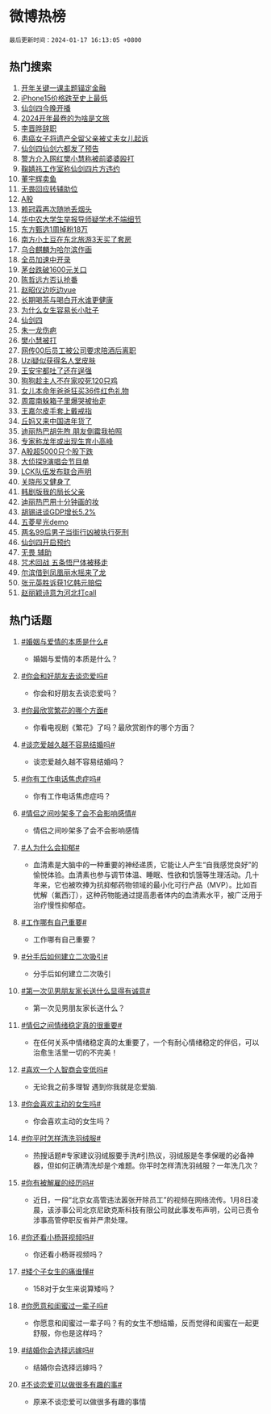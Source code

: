 # 微博热榜

`最后更新时间：2024-01-17 16:13:05 +0800`

## 热门搜索

1. [开年关键一课主题锚定金融](https://m.weibo.cn/search?containerid=100103type%3D1%26t%3D10%26q%3D%23%E5%BC%80%E5%B9%B4%E5%85%B3%E9%94%AE%E4%B8%80%E8%AF%BE%E4%B8%BB%E9%A2%98%E9%94%9A%E5%AE%9A%E9%87%91%E8%9E%8D%23&stream_entry_id=51&isnewpage=1&extparam=seat%3D1%26c_type%3D51%26cate%3D10103%26q%3D%2523%25E5%25BC%2580%25E5%25B9%25B4%25E5%2585%25B3%25E9%2594%25AE%25E4%25B8%2580%25E8%25AF%25BE%25E4%25B8%25BB%25E9%25A2%2598%25E9%2594%259A%25E5%25AE%259A%25E9%2587%2591%25E8%259E%258D%2523%26dgr%3D0%26stream_entry_id%3D51%26filter_type%3Drealtimehot%26pos%3D0%26display_time%3D1705479184%26pre_seqid%3D170547918432302673262)
1. [iPhone15价格跌至史上最低](https://m.weibo.cn/search?containerid=100103type%3D1%26t%3D10%26q%3D%23iPhone15%E4%BB%B7%E6%A0%BC%E8%B7%8C%E8%87%B3%E5%8F%B2%E4%B8%8A%E6%9C%80%E4%BD%8E%23&stream_entry_id=31&isnewpage=1&extparam=seat%3D1%26band_rank%3D1%26filter_type%3Drealtimehot%26dgr%3D0%26stream_entry_id%3D31%26pos%3D0%26c_type%3D31%26flag%3D1%26cate%3D5001%26q%3D%2523iPhone15%25E4%25BB%25B7%25E6%25A0%25BC%25E8%25B7%258C%25E8%2587%25B3%25E5%258F%25B2%25E4%25B8%258A%25E6%259C%2580%25E4%25BD%258E%2523%26realpos%3D1%26lcate%3D5001%26display_time%3D1705479184%26pre_seqid%3D170547918432302673262)
1. [仙剑四今晚开播](https://m.weibo.cn/search?containerid=100103type%3D1%26t%3D10%26q%3D%23%E4%BB%99%E5%89%91%E5%9B%9B%E4%BB%8A%E6%99%9A%E5%BC%80%E6%92%AD%23&stream_entry_id=31&isnewpage=1&extparam=seat%3D1%26band_rank%3D2%26filter_type%3Drealtimehot%26dgr%3D0%26stream_entry_id%3D31%26pos%3D1%26c_type%3D31%26flag%3D16%26cate%3D5001%26q%3D%2523%25E4%25BB%2599%25E5%2589%2591%25E5%259B%259B%25E4%25BB%258A%25E6%2599%259A%25E5%25BC%2580%25E6%2592%25AD%2523%26realpos%3D2%26lcate%3D5001%26display_time%3D1705479184%26pre_seqid%3D170547918432302673262)
1. [2024开年最卷的为啥是文旅](https://m.weibo.cn/search?containerid=100103type%3D1%26t%3D10%26q%3D%232024%E5%BC%80%E5%B9%B4%E6%9C%80%E5%8D%B7%E7%9A%84%E4%B8%BA%E5%95%A5%E6%98%AF%E6%96%87%E6%97%85%23&stream_entry_id=31&isnewpage=1&extparam=seat%3D1%26band_rank%3D3%26filter_type%3Drealtimehot%26dgr%3D0%26stream_entry_id%3D31%26pos%3D2%26c_type%3D31%26flag%3D0%26cate%3D5001%26q%3D%25232024%25E5%25BC%2580%25E5%25B9%25B4%25E6%259C%2580%25E5%258D%25B7%25E7%259A%2584%25E4%25B8%25BA%25E5%2595%25A5%25E6%2598%25AF%25E6%2596%2587%25E6%2597%2585%2523%26realpos%3D3%26lcate%3D5001%26display_time%3D1705479184%26pre_seqid%3D170547918432302673262)
1. [李晋晔辞职](https://m.weibo.cn/search?containerid=100103type%3D1%26t%3D10%26q%3D%23%E6%9D%8E%E6%99%8B%E6%99%94%E8%BE%9E%E8%81%8C%23&stream_entry_id=31&isnewpage=1&extparam=seat%3D1%26band_rank%3D4%26filter_type%3Drealtimehot%26dgr%3D0%26stream_entry_id%3D31%26pos%3D3%26c_type%3D31%26flag%3D1%26cate%3D5001%26q%3D%2523%25E6%259D%258E%25E6%2599%258B%25E6%2599%2594%25E8%25BE%259E%25E8%2581%258C%2523%26realpos%3D4%26lcate%3D5001%26display_time%3D1705479184%26pre_seqid%3D170547918432302673262)
1. [患癌女子将遗产全留父亲被丈夫女儿起诉](https://m.weibo.cn/search?containerid=100103type%3D1%26t%3D10%26q%3D%23%E6%82%A3%E7%99%8C%E5%A5%B3%E5%AD%90%E5%B0%86%E9%81%97%E4%BA%A7%E5%85%A8%E7%95%99%E7%88%B6%E4%BA%B2%E8%A2%AB%E4%B8%88%E5%A4%AB%E5%A5%B3%E5%84%BF%E8%B5%B7%E8%AF%89%23&stream_entry_id=31&isnewpage=1&extparam=seat%3D1%26band_rank%3D5%26filter_type%3Drealtimehot%26dgr%3D0%26stream_entry_id%3D31%26pos%3D4%26c_type%3D31%26flag%3D2%26cate%3D5001%26q%3D%2523%25E6%2582%25A3%25E7%2599%258C%25E5%25A5%25B3%25E5%25AD%2590%25E5%25B0%2586%25E9%2581%2597%25E4%25BA%25A7%25E5%2585%25A8%25E7%2595%2599%25E7%2588%25B6%25E4%25BA%25B2%25E8%25A2%25AB%25E4%25B8%2588%25E5%25A4%25AB%25E5%25A5%25B3%25E5%2584%25BF%25E8%25B5%25B7%25E8%25AF%2589%2523%26realpos%3D5%26lcate%3D5001%26display_time%3D1705479184%26pre_seqid%3D170547918432302673262)
1. [仙剑四仙剑六都发了预告](https://m.weibo.cn/search?containerid=100103type%3D1%26t%3D10%26q%3D%23%E4%BB%99%E5%89%91%E5%9B%9B%E4%BB%99%E5%89%91%E5%85%AD%E9%83%BD%E5%8F%91%E4%BA%86%E9%A2%84%E5%91%8A%23&stream_entry_id=31&isnewpage=1&extparam=seat%3D1%26band_rank%3D6%26filter_type%3Drealtimehot%26dgr%3D0%26stream_entry_id%3D31%26pos%3D5%26c_type%3D31%26flag%3D1%26cate%3D5001%26q%3D%2523%25E4%25BB%2599%25E5%2589%2591%25E5%259B%259B%25E4%25BB%2599%25E5%2589%2591%25E5%2585%25AD%25E9%2583%25BD%25E5%258F%2591%25E4%25BA%2586%25E9%25A2%2584%25E5%2591%258A%2523%26realpos%3D6%26lcate%3D5001%26display_time%3D1705479184%26pre_seqid%3D170547918432302673262)
1. [警方介入网红樊小慧称被前婆婆殴打](https://m.weibo.cn/search?containerid=100103type%3D1%26t%3D10%26q%3D%23%E8%AD%A6%E6%96%B9%E4%BB%8B%E5%85%A5%E7%BD%91%E7%BA%A2%E6%A8%8A%E5%B0%8F%E6%85%A7%E7%A7%B0%E8%A2%AB%E5%89%8D%E5%A9%86%E5%A9%86%E6%AE%B4%E6%89%93%23&stream_entry_id=31&isnewpage=1&extparam=seat%3D1%26band_rank%3D7%26filter_type%3Drealtimehot%26dgr%3D0%26stream_entry_id%3D31%26pos%3D6%26c_type%3D31%26flag%3D2%26cate%3D5001%26q%3D%2523%25E8%25AD%25A6%25E6%2596%25B9%25E4%25BB%258B%25E5%2585%25A5%25E7%25BD%2591%25E7%25BA%25A2%25E6%25A8%258A%25E5%25B0%258F%25E6%2585%25A7%25E7%25A7%25B0%25E8%25A2%25AB%25E5%2589%258D%25E5%25A9%2586%25E5%25A9%2586%25E6%25AE%25B4%25E6%2589%2593%2523%26realpos%3D7%26lcate%3D5001%26display_time%3D1705479184%26pre_seqid%3D170547918432302673262)
1. [鞠婧祎工作室称仙剑四片方违约](https://m.weibo.cn/search?containerid=100103type%3D1%26t%3D10%26q%3D%23%E9%9E%A0%E5%A9%A7%E7%A5%8E%E5%B7%A5%E4%BD%9C%E5%AE%A4%E7%A7%B0%E4%BB%99%E5%89%91%E5%9B%9B%E7%89%87%E6%96%B9%E8%BF%9D%E7%BA%A6%23&stream_entry_id=31&isnewpage=1&extparam=seat%3D1%26band_rank%3D8%26filter_type%3Drealtimehot%26dgr%3D0%26stream_entry_id%3D31%26pos%3D7%26c_type%3D31%26flag%3D0%26cate%3D5001%26q%3D%2523%25E9%259E%25A0%25E5%25A9%25A7%25E7%25A5%258E%25E5%25B7%25A5%25E4%25BD%259C%25E5%25AE%25A4%25E7%25A7%25B0%25E4%25BB%2599%25E5%2589%2591%25E5%259B%259B%25E7%2589%2587%25E6%2596%25B9%25E8%25BF%259D%25E7%25BA%25A6%2523%26realpos%3D8%26lcate%3D5001%26display_time%3D1705479184%26pre_seqid%3D170547918432302673262)
1. [董宇辉卖鱼](https://m.weibo.cn/search?containerid=100103type%3D1%26t%3D10%26q%3D%23%E8%91%A3%E5%AE%87%E8%BE%89%E5%8D%96%E9%B1%BC%23&stream_entry_id=31&isnewpage=1&extparam=seat%3D1%26band_rank%3D9%26filter_type%3Drealtimehot%26dgr%3D0%26stream_entry_id%3D31%26pos%3D8%26c_type%3D31%26flag%3D0%26cate%3D5001%26q%3D%2523%25E8%2591%25A3%25E5%25AE%2587%25E8%25BE%2589%25E5%258D%2596%25E9%25B1%25BC%2523%26realpos%3D9%26lcate%3D5001%26display_time%3D1705479184%26pre_seqid%3D170547918432302673262)
1. [无畏回应转辅助位](https://m.weibo.cn/search?containerid=100103type%3D1%26t%3D10%26q%3D%23%E6%97%A0%E7%95%8F%E5%9B%9E%E5%BA%94%E8%BD%AC%E8%BE%85%E5%8A%A9%E4%BD%8D%23&stream_entry_id=31&isnewpage=1&extparam=seat%3D1%26band_rank%3D10%26filter_type%3Drealtimehot%26dgr%3D0%26stream_entry_id%3D31%26pos%3D9%26c_type%3D31%26flag%3D1%26cate%3D5001%26q%3D%2523%25E6%2597%25A0%25E7%2595%258F%25E5%259B%259E%25E5%25BA%2594%25E8%25BD%25AC%25E8%25BE%2585%25E5%258A%25A9%25E4%25BD%258D%2523%26realpos%3D10%26lcate%3D5001%26display_time%3D1705479184%26pre_seqid%3D170547918432302673262)
1. [A股](https://m.weibo.cn/search?containerid=100103type%3D1%26t%3D10%26q%3DA%E8%82%A1&stream_entry_id=31&isnewpage=1&extparam=seat%3D1%26band_rank%3D11%26filter_type%3Drealtimehot%26dgr%3D0%26stream_entry_id%3D31%26pos%3D10%26c_type%3D31%26flag%3D0%26cate%3D5001%26q%3DA%25E8%2582%25A1%26realpos%3D11%26lcate%3D5001%26display_time%3D1705479184%26pre_seqid%3D170547918432302673262)
1. [赖冠霖再次随地丢烟头](https://m.weibo.cn/search?containerid=100103type%3D1%26t%3D10%26q%3D%E8%B5%96%E5%86%A0%E9%9C%96%E5%86%8D%E6%AC%A1%E9%9A%8F%E5%9C%B0%E4%B8%A2%E7%83%9F%E5%A4%B4&stream_entry_id=31&isnewpage=1&extparam=seat%3D1%26band_rank%3D12%26filter_type%3Drealtimehot%26dgr%3D0%26stream_entry_id%3D31%26pos%3D11%26c_type%3D31%26flag%3D1%26cate%3D5001%26q%3D%25E8%25B5%2596%25E5%2586%25A0%25E9%259C%2596%25E5%2586%258D%25E6%25AC%25A1%25E9%259A%258F%25E5%259C%25B0%25E4%25B8%25A2%25E7%2583%259F%25E5%25A4%25B4%26realpos%3D12%26lcate%3D5001%26display_time%3D1705479184%26pre_seqid%3D170547918432302673262)
1. [华中农大学生举报导师疑学术不端细节](https://m.weibo.cn/search?containerid=100103type%3D1%26t%3D10%26q%3D%23%E5%8D%8E%E4%B8%AD%E5%86%9C%E5%A4%A7%E5%AD%A6%E7%94%9F%E4%B8%BE%E6%8A%A5%E5%AF%BC%E5%B8%88%E7%96%91%E5%AD%A6%E6%9C%AF%E4%B8%8D%E7%AB%AF%E7%BB%86%E8%8A%82%23&stream_entry_id=31&isnewpage=1&extparam=seat%3D1%26band_rank%3D13%26filter_type%3Drealtimehot%26dgr%3D0%26stream_entry_id%3D31%26pos%3D12%26c_type%3D31%26flag%3D1%26cate%3D5001%26q%3D%2523%25E5%258D%258E%25E4%25B8%25AD%25E5%2586%259C%25E5%25A4%25A7%25E5%25AD%25A6%25E7%2594%259F%25E4%25B8%25BE%25E6%258A%25A5%25E5%25AF%25BC%25E5%25B8%2588%25E7%2596%2591%25E5%25AD%25A6%25E6%259C%25AF%25E4%25B8%258D%25E7%25AB%25AF%25E7%25BB%2586%25E8%258A%2582%2523%26realpos%3D13%26lcate%3D5001%26display_time%3D1705479184%26pre_seqid%3D170547918432302673262)
1. [东方甄选1周掉粉18万](https://m.weibo.cn/search?containerid=100103type%3D1%26t%3D10%26q%3D%23%E4%B8%9C%E6%96%B9%E7%94%84%E9%80%891%E5%91%A8%E6%8E%89%E7%B2%8918%E4%B8%87%23&stream_entry_id=31&isnewpage=1&extparam=seat%3D1%26band_rank%3D14%26filter_type%3Drealtimehot%26dgr%3D0%26stream_entry_id%3D31%26pos%3D13%26c_type%3D31%26flag%3D1%26cate%3D5001%26q%3D%2523%25E4%25B8%259C%25E6%2596%25B9%25E7%2594%2584%25E9%2580%25891%25E5%2591%25A8%25E6%258E%2589%25E7%25B2%258918%25E4%25B8%2587%2523%26realpos%3D14%26lcate%3D5001%26display_time%3D1705479184%26pre_seqid%3D170547918432302673262)
1. [南方小土豆在东北旅游3天买了套房](https://m.weibo.cn/search?containerid=100103type%3D1%26t%3D10%26q%3D%23%E5%8D%97%E6%96%B9%E5%B0%8F%E5%9C%9F%E8%B1%86%E5%9C%A8%E4%B8%9C%E5%8C%97%E6%97%85%E6%B8%B83%E5%A4%A9%E4%B9%B0%E4%BA%86%E5%A5%97%E6%88%BF%23&stream_entry_id=31&isnewpage=1&extparam=seat%3D1%26band_rank%3D15%26filter_type%3Drealtimehot%26dgr%3D0%26stream_entry_id%3D31%26pos%3D14%26c_type%3D31%26flag%3D2%26cate%3D5001%26q%3D%2523%25E5%258D%2597%25E6%2596%25B9%25E5%25B0%258F%25E5%259C%259F%25E8%25B1%2586%25E5%259C%25A8%25E4%25B8%259C%25E5%258C%2597%25E6%2597%2585%25E6%25B8%25B83%25E5%25A4%25A9%25E4%25B9%25B0%25E4%25BA%2586%25E5%25A5%2597%25E6%2588%25BF%2523%26realpos%3D15%26lcate%3D5001%26display_time%3D1705479184%26pre_seqid%3D170547918432302673262)
1. [乌合麒麟为哈尔滨作画](https://m.weibo.cn/search?containerid=100103type%3D1%26t%3D10%26q%3D%23%E4%B9%8C%E5%90%88%E9%BA%92%E9%BA%9F%E4%B8%BA%E5%93%88%E5%B0%94%E6%BB%A8%E4%BD%9C%E7%94%BB%23&stream_entry_id=31&isnewpage=1&extparam=seat%3D1%26band_rank%3D16%26filter_type%3Drealtimehot%26dgr%3D0%26stream_entry_id%3D31%26pos%3D15%26c_type%3D31%26flag%3D32768%26cate%3D5001%26q%3D%2523%25E4%25B9%258C%25E5%2590%2588%25E9%25BA%2592%25E9%25BA%259F%25E4%25B8%25BA%25E5%2593%2588%25E5%25B0%2594%25E6%25BB%25A8%25E4%25BD%259C%25E7%2594%25BB%2523%26realpos%3D16%26lcate%3D5001%26display_time%3D1705479184%26pre_seqid%3D170547918432302673262)
1. [全员加速中开录](https://m.weibo.cn/search?containerid=100103type%3D1%26t%3D10%26q%3D%E5%85%A8%E5%91%98%E5%8A%A0%E9%80%9F%E4%B8%AD%E5%BC%80%E5%BD%95&stream_entry_id=31&isnewpage=1&extparam=seat%3D1%26band_rank%3D17%26filter_type%3Drealtimehot%26dgr%3D0%26stream_entry_id%3D31%26pos%3D16%26c_type%3D31%26flag%3D1%26cate%3D5001%26q%3D%25E5%2585%25A8%25E5%2591%2598%25E5%258A%25A0%25E9%2580%259F%25E4%25B8%25AD%25E5%25BC%2580%25E5%25BD%2595%26realpos%3D17%26lcate%3D5001%26display_time%3D1705479184%26pre_seqid%3D170547918432302673262)
1. [茅台跌破1600元关口](https://m.weibo.cn/search?containerid=100103type%3D1%26t%3D10%26q%3D%23%E8%8C%85%E5%8F%B0%E8%B7%8C%E7%A0%B41600%E5%85%83%E5%85%B3%E5%8F%A3%23&stream_entry_id=31&isnewpage=1&extparam=seat%3D1%26band_rank%3D18%26filter_type%3Drealtimehot%26dgr%3D0%26stream_entry_id%3D31%26pos%3D17%26c_type%3D31%26flag%3D1%26cate%3D5001%26q%3D%2523%25E8%258C%2585%25E5%258F%25B0%25E8%25B7%258C%25E7%25A0%25B41600%25E5%2585%2583%25E5%2585%25B3%25E5%258F%25A3%2523%26realpos%3D18%26lcate%3D5001%26display_time%3D1705479184%26pre_seqid%3D170547918432302673262)
1. [陈哲远方否认抢番](https://m.weibo.cn/search?containerid=100103type%3D1%26t%3D10%26q%3D%E9%99%88%E5%93%B2%E8%BF%9C%E6%96%B9%E5%90%A6%E8%AE%A4%E6%8A%A2%E7%95%AA&stream_entry_id=31&isnewpage=1&extparam=seat%3D1%26band_rank%3D19%26filter_type%3Drealtimehot%26dgr%3D0%26stream_entry_id%3D31%26pos%3D18%26c_type%3D31%26flag%3D0%26cate%3D5001%26q%3D%25E9%2599%2588%25E5%2593%25B2%25E8%25BF%259C%25E6%2596%25B9%25E5%2590%25A6%25E8%25AE%25A4%25E6%258A%25A2%25E7%2595%25AA%26realpos%3D19%26lcate%3D5001%26display_time%3D1705479184%26pre_seqid%3D170547918432302673262)
1. [赵昭仪边吃边yue](https://m.weibo.cn/search?containerid=100103type%3D1%26t%3D10%26q%3D%E8%B5%B5%E6%98%AD%E4%BB%AA%E8%BE%B9%E5%90%83%E8%BE%B9yue&stream_entry_id=31&isnewpage=1&extparam=seat%3D1%26band_rank%3D20%26filter_type%3Drealtimehot%26dgr%3D0%26stream_entry_id%3D31%26pos%3D19%26c_type%3D31%26flag%3D0%26cate%3D5001%26q%3D%25E8%25B5%25B5%25E6%2598%25AD%25E4%25BB%25AA%25E8%25BE%25B9%25E5%2590%2583%25E8%25BE%25B9yue%26realpos%3D20%26lcate%3D5001%26display_time%3D1705479184%26pre_seqid%3D170547918432302673262)
1. [长期喝茶与喝白开水谁更健康](https://m.weibo.cn/search?containerid=100103type%3D1%26t%3D10%26q%3D%23%E9%95%BF%E6%9C%9F%E5%96%9D%E8%8C%B6%E4%B8%8E%E5%96%9D%E7%99%BD%E5%BC%80%E6%B0%B4%E8%B0%81%E6%9B%B4%E5%81%A5%E5%BA%B7%23&stream_entry_id=31&isnewpage=1&extparam=seat%3D1%26band_rank%3D21%26filter_type%3Drealtimehot%26dgr%3D0%26stream_entry_id%3D31%26pos%3D20%26c_type%3D31%26flag%3D0%26cate%3D5001%26q%3D%2523%25E9%2595%25BF%25E6%259C%259F%25E5%2596%259D%25E8%258C%25B6%25E4%25B8%258E%25E5%2596%259D%25E7%2599%25BD%25E5%25BC%2580%25E6%25B0%25B4%25E8%25B0%2581%25E6%259B%25B4%25E5%2581%25A5%25E5%25BA%25B7%2523%26realpos%3D21%26lcate%3D5001%26display_time%3D1705479184%26pre_seqid%3D170547918432302673262)
1. [为什么女生容易长小肚子](https://m.weibo.cn/search?containerid=100103type%3D1%26t%3D10%26q%3D%23%E4%B8%BA%E4%BB%80%E4%B9%88%E5%A5%B3%E7%94%9F%E5%AE%B9%E6%98%93%E9%95%BF%E5%B0%8F%E8%82%9A%E5%AD%90%23&stream_entry_id=31&isnewpage=1&extparam=seat%3D1%26band_rank%3D22%26filter_type%3Drealtimehot%26dgr%3D0%26stream_entry_id%3D31%26pos%3D21%26c_type%3D31%26flag%3D1%26cate%3D5001%26q%3D%2523%25E4%25B8%25BA%25E4%25BB%2580%25E4%25B9%2588%25E5%25A5%25B3%25E7%2594%259F%25E5%25AE%25B9%25E6%2598%2593%25E9%2595%25BF%25E5%25B0%258F%25E8%2582%259A%25E5%25AD%2590%2523%26realpos%3D22%26lcate%3D5001%26display_time%3D1705479184%26pre_seqid%3D170547918432302673262)
1. [仙剑四](https://m.weibo.cn/search?containerid=100103type%3D1%26t%3D10%26q%3D%E4%BB%99%E5%89%91%E5%9B%9B&stream_entry_id=31&isnewpage=1&extparam=seat%3D1%26band_rank%3D23%26filter_type%3Drealtimehot%26dgr%3D0%26stream_entry_id%3D31%26pos%3D22%26c_type%3D31%26flag%3D1%26cate%3D5001%26q%3D%25E4%25BB%2599%25E5%2589%2591%25E5%259B%259B%26realpos%3D23%26lcate%3D5001%26display_time%3D1705479184%26pre_seqid%3D170547918432302673262)
1. [朱一龙伤疤](https://m.weibo.cn/search?containerid=100103type%3D1%26t%3D10%26q%3D%23%E6%9C%B1%E4%B8%80%E9%BE%99%E4%BC%A4%E7%96%A4%23&stream_entry_id=31&isnewpage=1&extparam=seat%3D1%26band_rank%3D24%26filter_type%3Drealtimehot%26dgr%3D0%26stream_entry_id%3D31%26pos%3D23%26c_type%3D31%26flag%3D1%26cate%3D5001%26q%3D%2523%25E6%259C%25B1%25E4%25B8%2580%25E9%25BE%2599%25E4%25BC%25A4%25E7%2596%25A4%2523%26realpos%3D24%26lcate%3D5001%26display_time%3D1705479184%26pre_seqid%3D170547918432302673262)
1. [樊小慧被打](https://m.weibo.cn/search?containerid=100103type%3D1%26t%3D10%26q%3D%23%E6%A8%8A%E5%B0%8F%E6%85%A7%E8%A2%AB%E6%89%93%23&stream_entry_id=31&isnewpage=1&extparam=seat%3D1%26band_rank%3D25%26filter_type%3Drealtimehot%26dgr%3D0%26stream_entry_id%3D31%26pos%3D24%26c_type%3D31%26flag%3D1%26cate%3D5001%26q%3D%2523%25E6%25A8%258A%25E5%25B0%258F%25E6%2585%25A7%25E8%25A2%25AB%25E6%2589%2593%2523%26realpos%3D25%26lcate%3D5001%26display_time%3D1705479184%26pre_seqid%3D170547918432302673262)
1. [网传00后员工被公司要求陪酒后离职](https://m.weibo.cn/search?containerid=100103type%3D1%26t%3D10%26q%3D%23%E7%BD%91%E4%BC%A000%E5%90%8E%E5%91%98%E5%B7%A5%E8%A2%AB%E5%85%AC%E5%8F%B8%E8%A6%81%E6%B1%82%E9%99%AA%E9%85%92%E5%90%8E%E7%A6%BB%E8%81%8C%23&stream_entry_id=31&isnewpage=1&extparam=seat%3D1%26band_rank%3D26%26filter_type%3Drealtimehot%26dgr%3D0%26stream_entry_id%3D31%26pos%3D25%26c_type%3D31%26flag%3D1%26cate%3D5001%26q%3D%2523%25E7%25BD%2591%25E4%25BC%25A000%25E5%2590%258E%25E5%2591%2598%25E5%25B7%25A5%25E8%25A2%25AB%25E5%2585%25AC%25E5%258F%25B8%25E8%25A6%2581%25E6%25B1%2582%25E9%2599%25AA%25E9%2585%2592%25E5%2590%258E%25E7%25A6%25BB%25E8%2581%258C%2523%26realpos%3D26%26lcate%3D5001%26display_time%3D1705479184%26pre_seqid%3D170547918432302673262)
1. [Uzi疑似获得名人堂皮肤](https://m.weibo.cn/search?containerid=100103type%3D1%26t%3D10%26q%3D%23Uzi%E7%96%91%E4%BC%BC%E8%8E%B7%E5%BE%97%E5%90%8D%E4%BA%BA%E5%A0%82%E7%9A%AE%E8%82%A4%23&stream_entry_id=31&isnewpage=1&extparam=seat%3D1%26band_rank%3D27%26filter_type%3Drealtimehot%26dgr%3D0%26stream_entry_id%3D31%26pos%3D26%26c_type%3D31%26flag%3D1%26cate%3D5001%26q%3D%2523Uzi%25E7%2596%2591%25E4%25BC%25BC%25E8%258E%25B7%25E5%25BE%2597%25E5%2590%258D%25E4%25BA%25BA%25E5%25A0%2582%25E7%259A%25AE%25E8%2582%25A4%2523%26realpos%3D27%26lcate%3D5001%26display_time%3D1705479184%26pre_seqid%3D170547918432302673262)
1. [王安宇都吐了还在逞强](https://m.weibo.cn/search?containerid=100103type%3D1%26t%3D10%26q%3D%E7%8E%8B%E5%AE%89%E5%AE%87%E9%83%BD%E5%90%90%E4%BA%86%E8%BF%98%E5%9C%A8%E9%80%9E%E5%BC%BA&stream_entry_id=31&isnewpage=1&extparam=seat%3D1%26band_rank%3D28%26filter_type%3Drealtimehot%26dgr%3D0%26stream_entry_id%3D31%26pos%3D27%26c_type%3D31%26flag%3D1%26cate%3D5001%26q%3D%25E7%258E%258B%25E5%25AE%2589%25E5%25AE%2587%25E9%2583%25BD%25E5%2590%2590%25E4%25BA%2586%25E8%25BF%2598%25E5%259C%25A8%25E9%2580%259E%25E5%25BC%25BA%26realpos%3D28%26lcate%3D5001%26display_time%3D1705479184%26pre_seqid%3D170547918432302673262)
1. [狗狗趁主人不在家咬死120只鸡](https://m.weibo.cn/search?containerid=100103type%3D1%26t%3D10%26q%3D%23%E7%8B%97%E7%8B%97%E8%B6%81%E4%B8%BB%E4%BA%BA%E4%B8%8D%E5%9C%A8%E5%AE%B6%E5%92%AC%E6%AD%BB120%E5%8F%AA%E9%B8%A1%23&stream_entry_id=31&isnewpage=1&extparam=seat%3D1%26band_rank%3D29%26filter_type%3Drealtimehot%26dgr%3D0%26stream_entry_id%3D31%26pos%3D28%26c_type%3D31%26flag%3D1%26cate%3D5001%26q%3D%2523%25E7%258B%2597%25E7%258B%2597%25E8%25B6%2581%25E4%25B8%25BB%25E4%25BA%25BA%25E4%25B8%258D%25E5%259C%25A8%25E5%25AE%25B6%25E5%2592%25AC%25E6%25AD%25BB120%25E5%258F%25AA%25E9%25B8%25A1%2523%26realpos%3D29%26lcate%3D5001%26display_time%3D1705479184%26pre_seqid%3D170547918432302673262)
1. [女儿本命年爸爸狂买36件红色礼物](https://m.weibo.cn/search?containerid=100103type%3D1%26t%3D10%26q%3D%23%E5%A5%B3%E5%84%BF%E6%9C%AC%E5%91%BD%E5%B9%B4%E7%88%B8%E7%88%B8%E7%8B%82%E4%B9%B036%E4%BB%B6%E7%BA%A2%E8%89%B2%E7%A4%BC%E7%89%A9%23&stream_entry_id=31&isnewpage=1&extparam=seat%3D1%26band_rank%3D30%26filter_type%3Drealtimehot%26dgr%3D0%26stream_entry_id%3D31%26pos%3D29%26c_type%3D31%26flag%3D32768%26cate%3D5001%26q%3D%2523%25E5%25A5%25B3%25E5%2584%25BF%25E6%259C%25AC%25E5%2591%25BD%25E5%25B9%25B4%25E7%2588%25B8%25E7%2588%25B8%25E7%258B%2582%25E4%25B9%25B036%25E4%25BB%25B6%25E7%25BA%25A2%25E8%2589%25B2%25E7%25A4%25BC%25E7%2589%25A9%2523%26realpos%3D30%26lcate%3D5001%26display_time%3D1705479184%26pre_seqid%3D170547918432302673262)
1. [周震南躲箱子里爆哭被抬走](https://m.weibo.cn/search?containerid=100103type%3D1%26t%3D10%26q%3D%E5%91%A8%E9%9C%87%E5%8D%97%E8%BA%B2%E7%AE%B1%E5%AD%90%E9%87%8C%E7%88%86%E5%93%AD%E8%A2%AB%E6%8A%AC%E8%B5%B0&stream_entry_id=31&isnewpage=1&extparam=seat%3D1%26band_rank%3D31%26filter_type%3Drealtimehot%26dgr%3D0%26stream_entry_id%3D31%26pos%3D30%26c_type%3D31%26flag%3D0%26cate%3D5001%26q%3D%25E5%2591%25A8%25E9%259C%2587%25E5%258D%2597%25E8%25BA%25B2%25E7%25AE%25B1%25E5%25AD%2590%25E9%2587%258C%25E7%2588%2586%25E5%2593%25AD%25E8%25A2%25AB%25E6%258A%25AC%25E8%25B5%25B0%26realpos%3D31%26lcate%3D5001%26display_time%3D1705479184%26pre_seqid%3D170547918432302673262)
1. [王嘉尔皮手套上戴戒指](https://m.weibo.cn/search?containerid=100103type%3D1%26t%3D10%26q%3D%23%E7%8E%8B%E5%98%89%E5%B0%94%E7%9A%AE%E6%89%8B%E5%A5%97%E4%B8%8A%E6%88%B4%E6%88%92%E6%8C%87%23&stream_entry_id=31&isnewpage=1&extparam=seat%3D1%26band_rank%3D32%26filter_type%3Drealtimehot%26dgr%3D0%26stream_entry_id%3D31%26pos%3D31%26c_type%3D31%26flag%3D1%26cate%3D5001%26q%3D%2523%25E7%258E%258B%25E5%2598%2589%25E5%25B0%2594%25E7%259A%25AE%25E6%2589%258B%25E5%25A5%2597%25E4%25B8%258A%25E6%2588%25B4%25E6%2588%2592%25E6%258C%2587%2523%26realpos%3D32%26lcate%3D5001%26display_time%3D1705479184%26pre_seqid%3D170547918432302673262)
1. [丘妈又来中国进年货了](https://m.weibo.cn/search?containerid=100103type%3D1%26t%3D10%26q%3D%23%E4%B8%98%E5%A6%88%E5%8F%88%E6%9D%A5%E4%B8%AD%E5%9B%BD%E8%BF%9B%E5%B9%B4%E8%B4%A7%E4%BA%86%23&stream_entry_id=31&isnewpage=1&extparam=seat%3D1%26band_rank%3D33%26filter_type%3Drealtimehot%26dgr%3D0%26stream_entry_id%3D31%26pos%3D32%26c_type%3D31%26flag%3D0%26cate%3D5001%26adid%3D219033%26q%3D%2523%25E4%25B8%2598%25E5%25A6%2588%25E5%258F%2588%25E6%259D%25A5%25E4%25B8%25AD%25E5%259B%25BD%25E8%25BF%259B%25E5%25B9%25B4%25E8%25B4%25A7%25E4%25BA%2586%2523%26realpos%3D33%26lcate%3D5001%26display_time%3D1705479184%26pre_seqid%3D170547918432302673262)
1. [迪丽热巴胡先煦 朋友倒霉我拍照](https://m.weibo.cn/search?containerid=100103type%3D1%26t%3D10%26q%3D%E8%BF%AA%E4%B8%BD%E7%83%AD%E5%B7%B4%E8%83%A1%E5%85%88%E7%85%A6+%E6%9C%8B%E5%8F%8B%E5%80%92%E9%9C%89%E6%88%91%E6%8B%8D%E7%85%A7&stream_entry_id=31&isnewpage=1&extparam=seat%3D1%26band_rank%3D34%26filter_type%3Drealtimehot%26dgr%3D0%26stream_entry_id%3D31%26pos%3D33%26c_type%3D31%26flag%3D1%26cate%3D5001%26q%3D%25E8%25BF%25AA%25E4%25B8%25BD%25E7%2583%25AD%25E5%25B7%25B4%25E8%2583%25A1%25E5%2585%2588%25E7%2585%25A6%2520%25E6%259C%258B%25E5%258F%258B%25E5%2580%2592%25E9%259C%2589%25E6%2588%2591%25E6%258B%258D%25E7%2585%25A7%26realpos%3D34%26lcate%3D5001%26display_time%3D1705479184%26pre_seqid%3D170547918432302673262)
1. [专家称龙年或出现生育小高峰](https://m.weibo.cn/search?containerid=100103type%3D1%26t%3D10%26q%3D%23%E4%B8%93%E5%AE%B6%E7%A7%B0%E9%BE%99%E5%B9%B4%E6%88%96%E5%87%BA%E7%8E%B0%E7%94%9F%E8%82%B2%E5%B0%8F%E9%AB%98%E5%B3%B0%23&stream_entry_id=31&isnewpage=1&extparam=seat%3D1%26band_rank%3D35%26filter_type%3Drealtimehot%26dgr%3D0%26stream_entry_id%3D31%26pos%3D34%26c_type%3D31%26flag%3D0%26cate%3D5001%26q%3D%2523%25E4%25B8%2593%25E5%25AE%25B6%25E7%25A7%25B0%25E9%25BE%2599%25E5%25B9%25B4%25E6%2588%2596%25E5%2587%25BA%25E7%258E%25B0%25E7%2594%259F%25E8%2582%25B2%25E5%25B0%258F%25E9%25AB%2598%25E5%25B3%25B0%2523%26realpos%3D35%26lcate%3D5001%26display_time%3D1705479184%26pre_seqid%3D170547918432302673262)
1. [A股超5000只个股下跌](https://m.weibo.cn/search?containerid=100103type%3D1%26t%3D10%26q%3D%23A%E8%82%A1%E8%B6%855000%E5%8F%AA%E4%B8%AA%E8%82%A1%E4%B8%8B%E8%B7%8C%23&stream_entry_id=31&isnewpage=1&extparam=seat%3D1%26band_rank%3D36%26filter_type%3Drealtimehot%26dgr%3D0%26stream_entry_id%3D31%26pos%3D35%26c_type%3D31%26flag%3D1%26cate%3D5001%26q%3D%2523A%25E8%2582%25A1%25E8%25B6%25855000%25E5%258F%25AA%25E4%25B8%25AA%25E8%2582%25A1%25E4%25B8%258B%25E8%25B7%258C%2523%26realpos%3D36%26lcate%3D5001%26display_time%3D1705479184%26pre_seqid%3D170547918432302673262)
1. [大侦探9演唱会节目单](https://m.weibo.cn/search?containerid=100103type%3D1%26t%3D10%26q%3D%E5%A4%A7%E4%BE%A6%E6%8E%A29%E6%BC%94%E5%94%B1%E4%BC%9A%E8%8A%82%E7%9B%AE%E5%8D%95&stream_entry_id=31&isnewpage=1&extparam=seat%3D1%26band_rank%3D37%26filter_type%3Drealtimehot%26dgr%3D0%26stream_entry_id%3D31%26pos%3D36%26c_type%3D31%26flag%3D1%26cate%3D5001%26q%3D%25E5%25A4%25A7%25E4%25BE%25A6%25E6%258E%25A29%25E6%25BC%2594%25E5%2594%25B1%25E4%25BC%259A%25E8%258A%2582%25E7%259B%25AE%25E5%258D%2595%26realpos%3D37%26lcate%3D5001%26display_time%3D1705479184%26pre_seqid%3D170547918432302673262)
1. [LCK队伍发布联合声明](https://m.weibo.cn/search?containerid=100103type%3D1%26t%3D10%26q%3D%23LCK%E9%98%9F%E4%BC%8D%E5%8F%91%E5%B8%83%E8%81%94%E5%90%88%E5%A3%B0%E6%98%8E%23&stream_entry_id=31&isnewpage=1&extparam=seat%3D1%26band_rank%3D38%26filter_type%3Drealtimehot%26dgr%3D0%26stream_entry_id%3D31%26pos%3D37%26c_type%3D31%26flag%3D1%26cate%3D5001%26q%3D%2523LCK%25E9%2598%259F%25E4%25BC%258D%25E5%258F%2591%25E5%25B8%2583%25E8%2581%2594%25E5%2590%2588%25E5%25A3%25B0%25E6%2598%258E%2523%26realpos%3D38%26lcate%3D5001%26display_time%3D1705479184%26pre_seqid%3D170547918432302673262)
1. [关晓彤又健身了](https://m.weibo.cn/search?containerid=100103type%3D1%26t%3D10%26q%3D%23%E5%85%B3%E6%99%93%E5%BD%A4%E5%8F%88%E5%81%A5%E8%BA%AB%E4%BA%86%23&stream_entry_id=31&isnewpage=1&extparam=seat%3D1%26band_rank%3D39%26filter_type%3Drealtimehot%26dgr%3D0%26stream_entry_id%3D31%26pos%3D38%26c_type%3D31%26flag%3D1%26cate%3D5001%26q%3D%2523%25E5%2585%25B3%25E6%2599%2593%25E5%25BD%25A4%25E5%258F%2588%25E5%2581%25A5%25E8%25BA%25AB%25E4%25BA%2586%2523%26realpos%3D39%26lcate%3D5001%26display_time%3D1705479184%26pre_seqid%3D170547918432302673262)
1. [韩剧版我的局长父亲](https://m.weibo.cn/search?containerid=100103type%3D1%26t%3D10%26q%3D%23%E9%9F%A9%E5%89%A7%E7%89%88%E6%88%91%E7%9A%84%E5%B1%80%E9%95%BF%E7%88%B6%E4%BA%B2%23&stream_entry_id=31&isnewpage=1&extparam=seat%3D1%26band_rank%3D40%26filter_type%3Drealtimehot%26dgr%3D0%26stream_entry_id%3D31%26pos%3D39%26c_type%3D31%26flag%3D1%26cate%3D5001%26q%3D%2523%25E9%259F%25A9%25E5%2589%25A7%25E7%2589%2588%25E6%2588%2591%25E7%259A%2584%25E5%25B1%2580%25E9%2595%25BF%25E7%2588%25B6%25E4%25BA%25B2%2523%26realpos%3D40%26lcate%3D5001%26display_time%3D1705479184%26pre_seqid%3D170547918432302673262)
1. [迪丽热巴用十分钟画的妆](https://m.weibo.cn/search?containerid=100103type%3D1%26t%3D10%26q%3D%23%E8%BF%AA%E4%B8%BD%E7%83%AD%E5%B7%B4%E7%94%A8%E5%8D%81%E5%88%86%E9%92%9F%E7%94%BB%E7%9A%84%E5%A6%86%23&stream_entry_id=31&isnewpage=1&extparam=seat%3D1%26band_rank%3D41%26filter_type%3Drealtimehot%26dgr%3D0%26stream_entry_id%3D31%26pos%3D40%26c_type%3D31%26flag%3D0%26cate%3D5001%26q%3D%2523%25E8%25BF%25AA%25E4%25B8%25BD%25E7%2583%25AD%25E5%25B7%25B4%25E7%2594%25A8%25E5%258D%2581%25E5%2588%2586%25E9%2592%259F%25E7%2594%25BB%25E7%259A%2584%25E5%25A6%2586%2523%26realpos%3D41%26lcate%3D5001%26display_time%3D1705479184%26pre_seqid%3D170547918432302673262)
1. [胡锡进谈GDP增长5.2%](https://m.weibo.cn/search?containerid=100103type%3D1%26t%3D10%26q%3D%E8%83%A1%E9%94%A1%E8%BF%9B%E8%B0%88GDP%E5%A2%9E%E9%95%BF5.2%25&stream_entry_id=31&isnewpage=1&extparam=seat%3D1%26band_rank%3D42%26filter_type%3Drealtimehot%26dgr%3D0%26stream_entry_id%3D31%26pos%3D41%26c_type%3D31%26flag%3D1%26cate%3D5001%26q%3D%25E8%2583%25A1%25E9%2594%25A1%25E8%25BF%259B%25E8%25B0%2588GDP%25E5%25A2%259E%25E9%2595%25BF5.2%2525%26realpos%3D42%26lcate%3D5001%26display_time%3D1705479184%26pre_seqid%3D170547918432302673262)
1. [五菱星光demo](https://m.weibo.cn/search?containerid=100103type%3D1%26t%3D10%26q%3D%E4%BA%94%E8%8F%B1%E6%98%9F%E5%85%89demo&stream_entry_id=31&isnewpage=1&extparam=seat%3D1%26band_rank%3D43%26filter_type%3Drealtimehot%26dgr%3D0%26stream_entry_id%3D31%26pos%3D42%26c_type%3D31%26flag%3D1%26cate%3D5001%26q%3D%25E4%25BA%2594%25E8%258F%25B1%25E6%2598%259F%25E5%2585%2589demo%26realpos%3D43%26lcate%3D5001%26display_time%3D1705479184%26pre_seqid%3D170547918432302673262)
1. [两名99后男子当街行凶被执行死刑](https://m.weibo.cn/search?containerid=100103type%3D1%26t%3D10%26q%3D%23%E4%B8%A4%E5%90%8D99%E5%90%8E%E7%94%B7%E5%AD%90%E5%BD%93%E8%A1%97%E8%A1%8C%E5%87%B6%E8%A2%AB%E6%89%A7%E8%A1%8C%E6%AD%BB%E5%88%91%23&stream_entry_id=31&isnewpage=1&extparam=seat%3D1%26band_rank%3D44%26filter_type%3Drealtimehot%26dgr%3D0%26stream_entry_id%3D31%26pos%3D43%26c_type%3D31%26flag%3D0%26cate%3D5001%26q%3D%2523%25E4%25B8%25A4%25E5%2590%258D99%25E5%2590%258E%25E7%2594%25B7%25E5%25AD%2590%25E5%25BD%2593%25E8%25A1%2597%25E8%25A1%258C%25E5%2587%25B6%25E8%25A2%25AB%25E6%2589%25A7%25E8%25A1%258C%25E6%25AD%25BB%25E5%2588%2591%2523%26realpos%3D44%26lcate%3D5001%26display_time%3D1705479184%26pre_seqid%3D170547918432302673262)
1. [仙剑四开启预约](https://m.weibo.cn/search?containerid=100103type%3D1%26t%3D10%26q%3D%23%E4%BB%99%E5%89%91%E5%9B%9B%E5%BC%80%E5%90%AF%E9%A2%84%E7%BA%A6%23&stream_entry_id=31&isnewpage=1&extparam=seat%3D1%26band_rank%3D45%26filter_type%3Drealtimehot%26dgr%3D0%26stream_entry_id%3D31%26pos%3D44%26c_type%3D31%26flag%3D0%26cate%3D5001%26q%3D%2523%25E4%25BB%2599%25E5%2589%2591%25E5%259B%259B%25E5%25BC%2580%25E5%2590%25AF%25E9%25A2%2584%25E7%25BA%25A6%2523%26realpos%3D45%26lcate%3D5001%26display_time%3D1705479184%26pre_seqid%3D170547918432302673262)
1. [无畏 辅助](https://m.weibo.cn/search?containerid=100103type%3D1%26t%3D10%26q%3D%E6%97%A0%E7%95%8F+%E8%BE%85%E5%8A%A9&stream_entry_id=31&isnewpage=1&extparam=seat%3D1%26band_rank%3D46%26filter_type%3Drealtimehot%26dgr%3D0%26stream_entry_id%3D31%26pos%3D45%26c_type%3D31%26flag%3D0%26cate%3D5001%26q%3D%25E6%2597%25A0%25E7%2595%258F%2520%25E8%25BE%2585%25E5%258A%25A9%26realpos%3D46%26lcate%3D5001%26display_time%3D1705479184%26pre_seqid%3D170547918432302673262)
1. [咒术回战 五条悟尸体被移走](https://m.weibo.cn/search?containerid=100103type%3D1%26t%3D10%26q%3D%E5%92%92%E6%9C%AF%E5%9B%9E%E6%88%98+%E4%BA%94%E6%9D%A1%E6%82%9F%E5%B0%B8%E4%BD%93%E8%A2%AB%E7%A7%BB%E8%B5%B0&stream_entry_id=31&isnewpage=1&extparam=seat%3D1%26band_rank%3D47%26filter_type%3Drealtimehot%26dgr%3D0%26stream_entry_id%3D31%26pos%3D46%26c_type%3D31%26flag%3D0%26cate%3D5001%26q%3D%25E5%2592%2592%25E6%259C%25AF%25E5%259B%259E%25E6%2588%2598%2520%25E4%25BA%2594%25E6%259D%25A1%25E6%2582%259F%25E5%25B0%25B8%25E4%25BD%2593%25E8%25A2%25AB%25E7%25A7%25BB%25E8%25B5%25B0%26realpos%3D47%26lcate%3D5001%26display_time%3D1705479184%26pre_seqid%3D170547918432302673262)
1. [尔滨借到凤凰丽水摇来了龙](https://m.weibo.cn/search?containerid=100103type%3D1%26t%3D10%26q%3D%23%E5%B0%94%E6%BB%A8%E5%80%9F%E5%88%B0%E5%87%A4%E5%87%B0%E4%B8%BD%E6%B0%B4%E6%91%87%E6%9D%A5%E4%BA%86%E9%BE%99%23&stream_entry_id=31&isnewpage=1&extparam=seat%3D1%26band_rank%3D48%26filter_type%3Drealtimehot%26dgr%3D0%26stream_entry_id%3D31%26pos%3D47%26c_type%3D31%26flag%3D32768%26cate%3D5001%26q%3D%2523%25E5%25B0%2594%25E6%25BB%25A8%25E5%2580%259F%25E5%2588%25B0%25E5%2587%25A4%25E5%2587%25B0%25E4%25B8%25BD%25E6%25B0%25B4%25E6%2591%2587%25E6%259D%25A5%25E4%25BA%2586%25E9%25BE%2599%2523%26realpos%3D48%26lcate%3D5001%26display_time%3D1705479184%26pre_seqid%3D170547918432302673262)
1. [张元英胜诉获1亿韩元赔偿](https://m.weibo.cn/search?containerid=100103type%3D1%26t%3D10%26q%3D%23%E5%BC%A0%E5%85%83%E8%8B%B1%E8%83%9C%E8%AF%89%E8%8E%B71%E4%BA%BF%E9%9F%A9%E5%85%83%E8%B5%94%E5%81%BF%23&stream_entry_id=31&isnewpage=1&extparam=seat%3D1%26band_rank%3D49%26filter_type%3Drealtimehot%26dgr%3D0%26stream_entry_id%3D31%26pos%3D48%26c_type%3D31%26flag%3D0%26cate%3D5001%26q%3D%2523%25E5%25BC%25A0%25E5%2585%2583%25E8%258B%25B1%25E8%2583%259C%25E8%25AF%2589%25E8%258E%25B71%25E4%25BA%25BF%25E9%259F%25A9%25E5%2585%2583%25E8%25B5%2594%25E5%2581%25BF%2523%26realpos%3D49%26lcate%3D5001%26display_time%3D1705479184%26pre_seqid%3D170547918432302673262)
1. [赵丽颖诗意为河北打call](https://m.weibo.cn/search?containerid=100103type%3D1%26t%3D10%26q%3D%23%E8%B5%B5%E4%B8%BD%E9%A2%96%E8%AF%97%E6%84%8F%E4%B8%BA%E6%B2%B3%E5%8C%97%E6%89%93call%23&stream_entry_id=31&isnewpage=1&extparam=seat%3D1%26band_rank%3D50%26filter_type%3Drealtimehot%26dgr%3D0%26stream_entry_id%3D31%26pos%3D49%26c_type%3D31%26flag%3D32768%26cate%3D5001%26q%3D%2523%25E8%25B5%25B5%25E4%25B8%25BD%25E9%25A2%2596%25E8%25AF%2597%25E6%2584%258F%25E4%25B8%25BA%25E6%25B2%25B3%25E5%258C%2597%25E6%2589%2593call%2523%26realpos%3D50%26lcate%3D5001%26display_time%3D1705479184%26pre_seqid%3D170547918432302673262)

## 热门话题

1. [#婚姻与爱情的本质是什么#](https://m.weibo.cn/search?containerid=231522type%3D1%26t%3D10%26q%3D%23%E5%A9%9A%E5%A7%BB%E4%B8%8E%E7%88%B1%E6%83%85%E7%9A%84%E6%9C%AC%E8%B4%A8%E6%98%AF%E4%BB%80%E4%B9%88%23&stream_entry_id=128&isnewpage=1&extparam=seat%3D1%26cate%3D5004%26lcate%3D5004%26dgr%3D0%26unitid%3D1704881162756%26c_type%3D128%26pos%3D1-0-0%26display_time%3D1705479185%26pre_seqid%3D170547918565007125122)
    - 婚姻与爱情的本质是什么？

1. [#你会和好朋友去谈恋爱吗#](https://m.weibo.cn/search?containerid=231522type%3D1%26t%3D10%26q%3D%23%E4%BD%A0%E4%BC%9A%E5%92%8C%E5%A5%BD%E6%9C%8B%E5%8F%8B%E5%8E%BB%E8%B0%88%E6%81%8B%E7%88%B1%E5%90%97%23&stream_entry_id=128&isnewpage=1&extparam=seat%3D1%26cate%3D5004%26lcate%3D5004%26dgr%3D0%26unitid%3D1704849959446%26c_type%3D128%26pos%3D1-0-1%26display_time%3D1705479185%26pre_seqid%3D170547918565007125122)
    - 你会和好朋友去谈恋爱吗？

1. [#你最欣赏繁花的哪个方面#](https://m.weibo.cn/search?containerid=231522type%3D1%26t%3D10%26q%3D%23%E4%BD%A0%E6%9C%80%E6%AC%A3%E8%B5%8F%E7%B9%81%E8%8A%B1%E7%9A%84%E5%93%AA%E4%B8%AA%E6%96%B9%E9%9D%A2%23&stream_entry_id=128&isnewpage=1&extparam=seat%3D1%26cate%3D5004%26lcate%3D5004%26dgr%3D0%26unitid%3D1704872158127%26c_type%3D128%26pos%3D1-0-2%26display_time%3D1705479185%26pre_seqid%3D170547918565007125122)
    - 你看电视剧《繁花》了吗？最欣赏剧作的哪个方面？

1. [#谈恋爱越久越不容易结婚吗#](https://m.weibo.cn/search?containerid=231522type%3D1%26t%3D10%26q%3D%23%E8%B0%88%E6%81%8B%E7%88%B1%E8%B6%8A%E4%B9%85%E8%B6%8A%E4%B8%8D%E5%AE%B9%E6%98%93%E7%BB%93%E5%A9%9A%E5%90%97%23&stream_entry_id=128&isnewpage=1&extparam=seat%3D1%26cate%3D5004%26lcate%3D5004%26dgr%3D0%26unitid%3D1704871559387%26c_type%3D128%26pos%3D1-0-3%26display_time%3D1705479185%26pre_seqid%3D170547918565007125122)
    - 谈恋爱越久越不容易结婚吗？

1. [#你有工作电话焦虑症吗#](https://m.weibo.cn/search?containerid=231522type%3D1%26t%3D10%26q%3D%23%E4%BD%A0%E6%9C%89%E5%B7%A5%E4%BD%9C%E7%94%B5%E8%AF%9D%E7%84%A6%E8%99%91%E7%97%87%E5%90%97%23&stream_entry_id=128&isnewpage=1&extparam=seat%3D1%26cate%3D5004%26lcate%3D5004%26dgr%3D0%26unitid%3D1704877884678%26c_type%3D128%26pos%3D1-0-4%26display_time%3D1705479185%26pre_seqid%3D170547918565007125122)
    - 你有工作电话焦虑症吗？

1. [#情侣之间吵架多了会不会影响感情#](https://m.weibo.cn/search?containerid=231522type%3D1%26t%3D10%26q%3D%23%E6%83%85%E4%BE%A3%E4%B9%8B%E9%97%B4%E5%90%B5%E6%9E%B6%E5%A4%9A%E4%BA%86%E4%BC%9A%E4%B8%8D%E4%BC%9A%E5%BD%B1%E5%93%8D%E6%84%9F%E6%83%85%23&stream_entry_id=128&isnewpage=1&extparam=seat%3D1%26cate%3D5004%26lcate%3D5004%26dgr%3D0%26unitid%3D1704792093809%26c_type%3D128%26pos%3D1-0-5%26display_time%3D1705479185%26pre_seqid%3D170547918565007125122)
    - 情侣之间吵架多了会不会影响感情

1. [#人为什么会抑郁#](https://m.weibo.cn/search?containerid=231522type%3D1%26t%3D10%26q%3D%23%E4%BA%BA%E4%B8%BA%E4%BB%80%E4%B9%88%E4%BC%9A%E6%8A%91%E9%83%81%23&stream_entry_id=128&isnewpage=1&extparam=seat%3D1%26cate%3D5004%26lcate%3D5004%26dgr%3D0%26unitid%3D1704881163792%26c_type%3D128%26pos%3D1-0-6%26display_time%3D1705479185%26pre_seqid%3D170547918565007125122)
    - 血清素是大脑中的一种重要的神经递质，它能让人产生“自我感觉良好”的愉悦体验。血清素也参与调节体温、睡眠、性欲和饥饿等生理活动。几十年来，它也被吹捧为抗抑郁药物领域的最小化可行产品（MVP）。比如百忧解（氟西汀），这种药物能通过提高患者体内的血清素水平，被广泛用于治疗慢性抑郁症。

1. [#工作哪有自己重要#](https://m.weibo.cn/search?containerid=231522type%3D1%26t%3D10%26q%3D%23%E5%B7%A5%E4%BD%9C%E5%93%AA%E6%9C%89%E8%87%AA%E5%B7%B1%E9%87%8D%E8%A6%81%23&stream_entry_id=128&isnewpage=1&extparam=seat%3D1%26cate%3D5004%26lcate%3D5004%26dgr%3D0%26unitid%3D1704949537973%26c_type%3D128%26pos%3D1-0-7%26display_time%3D1705479185%26pre_seqid%3D170547918565007125122)
    - 工作哪有自己重要？

1. [#分手后如何建立二次吸引#](https://m.weibo.cn/search?containerid=231522type%3D1%26t%3D10%26q%3D%23%E5%88%86%E6%89%8B%E5%90%8E%E5%A6%82%E4%BD%95%E5%BB%BA%E7%AB%8B%E4%BA%8C%E6%AC%A1%E5%90%B8%E5%BC%95%23&stream_entry_id=128&isnewpage=1&extparam=seat%3D1%26cate%3D5004%26lcate%3D5004%26dgr%3D0%26unitid%3D1704870666886%26c_type%3D128%26pos%3D1-0-8%26display_time%3D1705479185%26pre_seqid%3D170547918565007125122)
    - 分手后如何建立二次吸引

1. [#第一次见男朋友家长送什么显得有诚意#](https://m.weibo.cn/search?containerid=231522type%3D1%26t%3D10%26q%3D%23%E7%AC%AC%E4%B8%80%E6%AC%A1%E8%A7%81%E7%94%B7%E6%9C%8B%E5%8F%8B%E5%AE%B6%E9%95%BF%E9%80%81%E4%BB%80%E4%B9%88%E6%98%BE%E5%BE%97%E6%9C%89%E8%AF%9A%E6%84%8F%23&stream_entry_id=128&isnewpage=1&extparam=seat%3D1%26cate%3D5004%26lcate%3D5004%26dgr%3D0%26unitid%3D1704946836507%26c_type%3D128%26pos%3D1-0-9%26display_time%3D1705479185%26pre_seqid%3D170547918565007125122)
    - 第一次见男朋友家长送什么？

1. [#情侣之间情绪稳定真的很重要#](https://m.weibo.cn/search?containerid=231522type%3D1%26t%3D10%26q%3D%23%E6%83%85%E4%BE%A3%E4%B9%8B%E9%97%B4%E6%83%85%E7%BB%AA%E7%A8%B3%E5%AE%9A%E7%9C%9F%E7%9A%84%E5%BE%88%E9%87%8D%E8%A6%81%23&stream_entry_id=128&isnewpage=1&extparam=seat%3D1%26cate%3D5004%26lcate%3D5004%26dgr%3D0%26unitid%3D1704779493657%26c_type%3D128%26pos%3D1-0-10%26display_time%3D1705479185%26pre_seqid%3D170547918565007125122)
    - 在任何关系中情绪稳定真的太重要了，一个有耐心情绪稳定的伴侣，可以治愈生活里一切的不完美！

1. [#喜欢一个人智商会变低吗#](https://m.weibo.cn/search?containerid=231522type%3D1%26t%3D10%26q%3D%23%E5%96%9C%E6%AC%A2%E4%B8%80%E4%B8%AA%E4%BA%BA%E6%99%BA%E5%95%86%E4%BC%9A%E5%8F%98%E4%BD%8E%E5%90%97%23&stream_entry_id=128&isnewpage=1&extparam=seat%3D1%26cate%3D5004%26lcate%3D5004%26dgr%3D0%26unitid%3D1704783068038%26c_type%3D128%26pos%3D1-0-11%26display_time%3D1705479185%26pre_seqid%3D170547918565007125122)
    - 无论我之前多理智  遇到你我就是恋爱脑.

1. [#你会喜欢主动的女生吗#](https://m.weibo.cn/search?containerid=231522type%3D1%26t%3D10%26q%3D%23%E4%BD%A0%E4%BC%9A%E5%96%9C%E6%AC%A2%E4%B8%BB%E5%8A%A8%E7%9A%84%E5%A5%B3%E7%94%9F%E5%90%97%23&stream_entry_id=128&isnewpage=1&extparam=seat%3D1%26cate%3D5004%26lcate%3D5004%26dgr%3D0%26unitid%3D1704786077236%26c_type%3D128%26pos%3D1-0-12%26display_time%3D1705479185%26pre_seqid%3D170547918565007125122)
    - 你会喜欢主动的女生吗？

1. [#你平时怎样清洗羽绒服#](https://m.weibo.cn/search?containerid=231522type%3D1%26t%3D10%26q%3D%23%E4%BD%A0%E5%B9%B3%E6%97%B6%E6%80%8E%E6%A0%B7%E6%B8%85%E6%B4%97%E7%BE%BD%E7%BB%92%E6%9C%8D%23&stream_entry_id=128&isnewpage=1&extparam=seat%3D1%26cate%3D5004%26lcate%3D5004%26dgr%3D0%26unitid%3D1704789081364%26c_type%3D128%26pos%3D1-0-13%26display_time%3D1705479185%26pre_seqid%3D170547918565007125122)
    - 热搜话题#专家建议羽绒服要手洗#引热议，羽绒服是冬季保暖的必备神器，但如何正确清洗却是个难题。你平时怎样清洗羽绒服？一年洗几次？

1. [#你有被解雇的经历吗#](https://m.weibo.cn/search?containerid=231522type%3D1%26t%3D10%26q%3D%23%E4%BD%A0%E6%9C%89%E8%A2%AB%E8%A7%A3%E9%9B%87%E7%9A%84%E7%BB%8F%E5%8E%86%E5%90%97%23&stream_entry_id=128&isnewpage=1&extparam=seat%3D1%26cate%3D5004%26lcate%3D5004%26dgr%3D0%26unitid%3D1704794482090%26c_type%3D128%26pos%3D1-0-14%26display_time%3D1705479185%26pre_seqid%3D170547918565007125122)
    - 近日，一段“北京女高管违法嚣张开除员工”的视频在网络流传。1月8日凌晨，该涉事公司北京尼欧克斯科技有限公司就此事发布声明，公司已责令涉事高管停职反省并严肃处理。

1. [#你还看小杨哥视频吗#](https://m.weibo.cn/search?containerid=231522type%3D1%26t%3D10%26q%3D%23%E4%BD%A0%E8%BF%98%E7%9C%8B%E5%B0%8F%E6%9D%A8%E5%93%A5%E8%A7%86%E9%A2%91%E5%90%97%23&stream_entry_id=128&isnewpage=1&extparam=seat%3D1%26cate%3D5004%26lcate%3D5004%26dgr%3D0%26unitid%3D1704797193944%26c_type%3D128%26pos%3D1-0-15%26display_time%3D1705479185%26pre_seqid%3D170547918565007125122)
    - 你还看小杨哥视频吗？

1. [#矮个子女生的痛谁懂#](https://m.weibo.cn/search?containerid=231522type%3D1%26t%3D10%26q%3D%23%E7%9F%AE%E4%B8%AA%E5%AD%90%E5%A5%B3%E7%94%9F%E7%9A%84%E7%97%9B%E8%B0%81%E6%87%82%23&stream_entry_id=128&isnewpage=1&extparam=seat%3D1%26cate%3D5004%26lcate%3D5004%26dgr%3D0%26unitid%3D1704804675994%26c_type%3D128%26pos%3D1-0-16%26display_time%3D1705479185%26pre_seqid%3D170547918565007125122)
    - 158对于女生来说算矮吗？

1. [#你愿意和闺蜜过一辈子吗#](https://m.weibo.cn/search?containerid=231522type%3D1%26t%3D10%26q%3D%23%E4%BD%A0%E6%84%BF%E6%84%8F%E5%92%8C%E9%97%BA%E8%9C%9C%E8%BF%87%E4%B8%80%E8%BE%88%E5%AD%90%E5%90%97%23&stream_entry_id=128&isnewpage=1&extparam=seat%3D1%26cate%3D5004%26lcate%3D5004%26dgr%3D0%26unitid%3D1704875757520%26c_type%3D128%26pos%3D1-0-17%26display_time%3D1705479185%26pre_seqid%3D170547918565007125122)
    - 你愿意和闺蜜过一辈子吗？有的女生不想结婚，反而觉得和闺蜜在一起更舒服，你也是这样吗？

1. [#结婚你会选择远嫁吗#](https://m.weibo.cn/search?containerid=231522type%3D1%26t%3D10%26q%3D%23%E7%BB%93%E5%A9%9A%E4%BD%A0%E4%BC%9A%E9%80%89%E6%8B%A9%E8%BF%9C%E5%AB%81%E5%90%97%23&stream_entry_id=128&isnewpage=1&extparam=seat%3D1%26cate%3D5004%26lcate%3D5004%26dgr%3D0%26unitid%3D1704870361894%26c_type%3D128%26pos%3D1-0-18%26display_time%3D1705479185%26pre_seqid%3D170547918565007125122)
    - 结婚你会选择远嫁吗？

1. [#不谈恋爱可以做很多有趣的事#](https://m.weibo.cn/search?containerid=231522type%3D1%26t%3D10%26q%3D%23%E4%B8%8D%E8%B0%88%E6%81%8B%E7%88%B1%E5%8F%AF%E4%BB%A5%E5%81%9A%E5%BE%88%E5%A4%9A%E6%9C%89%E8%B6%A3%E7%9A%84%E4%BA%8B%23&stream_entry_id=128&isnewpage=1&extparam=seat%3D1%26cate%3D5004%26lcate%3D5004%26dgr%3D0%26unitid%3D1704865280259%26c_type%3D128%26pos%3D1-0-19%26display_time%3D1705479185%26pre_seqid%3D170547918565007125122)
    - 原来不谈恋爱可以做很多有趣的事情

